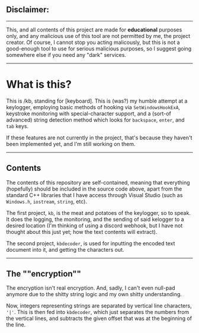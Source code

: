 ## Disclaimer:

---

This, and all contents of this project are made for __educational__ purposes only, and any malicious use of this tool are not permitted by me, the project creator. Of course, I cannot stop you acting malicously, but this is not a good-enough tool to use for serious malicious purposes, so I suggest going somewhere else if you need any "dark" services.

---

# What is this?
This is /kb, standing for [keyboard]. This is (was?) my humble attempt at a keylogger, employing basic methods of hooking via `SetWindowsHookExA`, keystroke monitoring with special-character support, and a (sort-of advanced) string detection method which looks for `backspace`, `enter`, and `tab` keys.

If these features are not currently in the project, that's because they haven't been implemented yet, and I'm still working on them.

---

## Contents
The contents of this repository are self-contained, meaning that everything (hopefully) should be included in the source code above, apart from the standard C++ libraries that I have access through Visual Studio (such as `Windows.h`, `iostream`, `string`, etc).

The first project, `kb`, is the meat and potatoes of the keylogger, so to speak. It does the logging, the monitoring, and the sending of said kelogger to a desired location (I'm thinking of using a discord webhook, but I have not thought about this just yet; how the text contents will extract).

The second project, `kbdecoder`, is used for inputting the encoded text document into it, and getting the characters out.

---

## The ""encryption""
The encryption isn't real encryption. And, sadly, I can't even null-pad anymore due to the shitty string logic and my own shitty understanding.

Now, integers representing strings are separated by vertical line characters, `'|'`. This is then fed into `kbdecoder`, which just separates the numbers from the vertical lines, and subtracts the given offset that was at the beginning of the line.